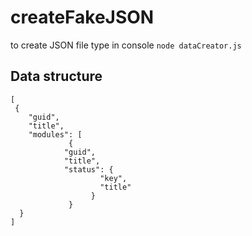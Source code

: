 # createFakeJSON
to create JSON file type in console ```node dataCreator.js```
## Data structure 
```  
[
 {
	"guid",
	"title",
	"modules": [
		     {
			"guid",
			"title",
			"status": {
				    "key",
				    "title"
				  }
		     }
  }
] 
